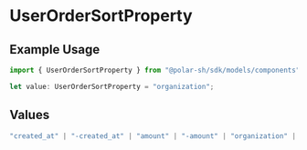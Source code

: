 # UserOrderSortProperty

## Example Usage

```typescript
import { UserOrderSortProperty } from "@polar-sh/sdk/models/components";

let value: UserOrderSortProperty = "organization";
```

## Values

```typescript
"created_at" | "-created_at" | "amount" | "-amount" | "organization" | "-organization" | "product" | "-product" | "subscription" | "-subscription"
```